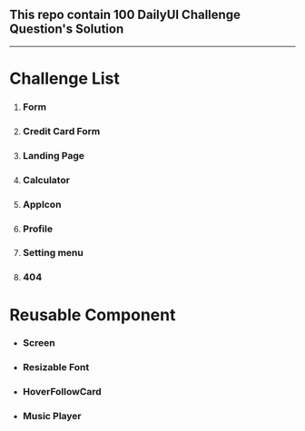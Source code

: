## This repo contain 100 DailyUI Challenge Question's Solution
---
# Challenge List
1. ### Form
2. ### Credit Card Form
3. ### Landing Page
4. ### Calculator
5. ### AppIcon
6. ### Profile
7. ### Setting menu
8. ### 404
# Reusable Component
* ### Screen
* ### Resizable Font
* ### HoverFollowCard
* ### Music Player